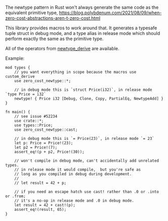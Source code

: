 The newtype pattern in Rust won't always generate the same code as the equivalent primitive type, https://blog.polybdenum.com/2021/08/09/when-zero-cost-abstractions-aren-t-zero-cost.html

This library provides macros to work around that.  It generates a typesafe tuple struct in debug mode, and a type alias in release mode which should perform exactly the same as the primitive type.

All of the operators from [newtype_derive](https://docs.rs/newtype_derive/0.1.6/newtype_derive/index.html#overview) are available.

Example:

```
mod types {
    // you want everything in scope because the macros use custom_derive
    use zero_cost_newtype::*;

    // in debug mode this is `struct Price(i32)`, in release mode `type Price = i32`
    newtype! { Price i32 [Debug, Clone, Copy, PartialEq, NewtypeAdd] }
}

fn main() {
    // see issue #52234
    use crate::*;
    use types::Price;
    use zero_cost_newtype::cast;

    // in debug mode this is `= Price(23)`, in release mode `= 23`
    let p: Price = Price!(23);
    let p2 = Price!(7);
    assert_eq!(p + p2, Price!(30));

    // won't compile in debug mode, can't accidentally add unrelated types.
    // in release mode it would compile,  but you're safe as
    // long as you compiled in debug during development.
    //
    // let result = 42 + p;

    // if you need an escape hatch use cast! rather than .0 or .into or .from;
    // it's a no-op in release mode and .0 in debug mode.
    let result = 42 + cast!(p);
    assert_eq!(result, 65);
}
```
